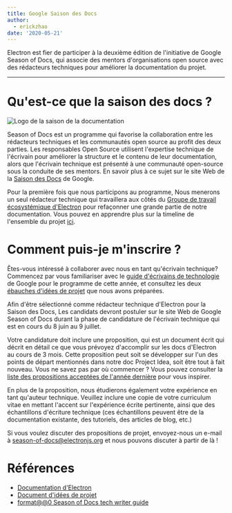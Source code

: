 ```yaml
---
title: Google Saison des Docs
author:
  - erickzhao
date: '2020-05-21'
---
```


Electron est fier de participer à la deuxième édition de l'initiative de Google Season of Docs, qui associe des mentors d'organisations open source avec des rédacteurs techniques pour améliorer la documentation du projet.

---

# Qu'est-ce que la saison des docs ?

![Logo de la saison de la documentation](https://user-images.githubusercontent.com/16010076/82606204-8c8bce80-9b6b-11ea-9847-6a4b28a0761d.png)

Season of Docs est un programme qui favorise la collaboration entre les rédacteurs techniques et les communautés open source au profit des deux parties. Les responsables Open Source utilisent l'expertise technique de l'écrivain pour améliorer la structure et le contenu de leur documentation, alors que l'écrivain technique est présenté à une communauté open-source sous la conduite de ses mentors. En savoir plus à ce sujet sur le site Web de la [Saison des Docs](https://developers.google.com/season-of-docs) de Google.

Pour la première fois que nous participons au programme, Nous menerons un seul rédacteur technique qui travaillera aux côtés du [Groupe de travail écosystémique d'Electron](https://github.com/electron/governance/tree/master/wg-ecosystem) pour refaçonner une grande partie de notre documentation. Vous pouvez en apprendre plus sur la timeline de l'ensemble du projet [ici](https://developers.google.com/season-of-docs/docs/timeline).

# Comment puis-je m'inscrire ?

Êtes-vous intéressé à collaborer avec nous en tant qu'écrivain technique? Commencez par vous familiariser avec le [guide d'écrivains de technologie](https://developers.google.com/season-of-docs/docs/tech-writer-guide) de Google pour le programme de cette année, et consultez les deux [ébauches d'idées de projet](https://github.com/electron/season-of-docs-2020/blob/master/project-ideas.md) que nous avons préparées.

Afin d'être sélectionné comme rédacteur technique d'Electron pour la Saison des Docs, Les candidats devront postuler sur le site Web de Google Season of Docs durant la phase de candidature de l'écrivain technique qui est en cours du 8 juin au 9 juillet.

Votre candidature doit inclure une proposition, qui est un document écrit qui décrit en détail ce que vous prévoyez d'accomplir sur les docs d'Electron au cours de 3 mois. Cette proposition peut soit se développer sur l'un des points de départ mentionnés dans notre doc Project Idea, soit être tout à fait nouveau. Vous ne savez pas par où commencer ? Vous pouvez consulter la [liste des propositions acceptées de l'année dernière](https://developers.google.com/season-of-docs/docs/2019/participants) pour vous inspirer.

En plus de la proposition, nous étudierons également votre expérience en tant qu'auteur technique. Veuillez inclure une copie de votre curriculum vitae en mettant l'accent sur l'expérience écrite pertinente, ainsi que des échantillons d'écriture technique (ces échantillons peuvent être de la documentation existante, des tutoriels, des articles de blog, etc.)

Si vous voulez discuter des propositions de projet, envoyez-nous un e-mail à [season-of-docs@electronjs.org](mailto:season-of-docs@electronjs.org) et nous pouvons discuter à partir de là !

# Références
* [Documentation d'Electron](electronjs.org/docs)
* [Document d'idées de projet](https://github.com/electron/season-of-docs-2020/blob/master/project-ideas.md)
* [format@@0 Season of Docs tech writer guide](https://developers.google.com/season-of-docs/docs/tech-writer-guide)
